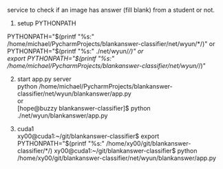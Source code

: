 service to check if an image has answer (fill blank) from a student or not.  

1. setup PYTHONPATH  

PYTHONPATH="$(printf "%s:" /home/michael/PycharmProjects/blankanswer-classifier/net/wyun/*/)"  
or  
PYTHONPATH="$(printf "%s:" ./net/wyun/*/)"
or  
export PYTHONPATH="$(printf "%s:" /home/michael/PycharmProjects/blankanswer-classifier/net/wyun/*/)"

2. start app.py server  
python /home/michael/PycharmProjects/blankanswer-classifier/net/wyun/blankanswer/app.py  
or  
[hope@buzzy blankanswer-classifier]$ python ./net/wyun/blankanswer/app.py


3. cuda1  
xy00@cuda1:~/git/blankanswer-classifier$ export PYTHONPATH="$(printf "%s:" /home/xy00/git/blankanswer-classifier/*/)  
xy00@cuda1:~/git/blankanswer-classifier$ python /home/xy00/git/blankanswer-classifier/net/wyun/blankanswer/app.py